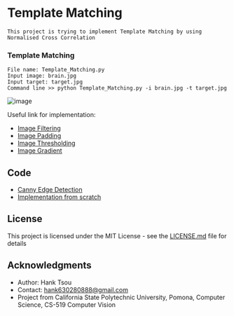 # Template Matching
```
This project is trying to implement Template Matching by using Normalised Cross Correlation
```
### Template Matching
```
File name: Template_Matching.py
Input image: brain.jpg
Input target: target.jpg
Command line >> python Template_Matching.py -i brain.jpg -t target.jpg
```

	    
![image](https://user-images.githubusercontent.com/28382639/35772842-1c2cafc0-08fa-11e8-9d69-b59e27a92081.png)


Useful link for implementation:

- [Image Filtering](https://github.com/Hank-Tsou/Computer-Vision-OpenCV-Python/tree/master/tutorials/Image_Processing/4_Image_Filtering)
- [Image Padding](https://github.com/Hank-Tsou/Computer-Vision-OpenCV-Python/tree/master/tutorials/Core_Operation)
- [Image Thresholding](https://github.com/Hank-Tsou/Computer-Vision-OpenCV-Python/tree/master/tutorials/Image_Processing/2_Image_Thresholding)
- [Image Gradient](https://github.com/Hank-Tsou/Computer-Vision-OpenCV-Python/tree/master/tutorials/Image_Processing/5_Image_Gradient)

## Code
- [Canny Edge Detection](https://github.com/Hank-Tsou/Computer-Vision-OpenCV-Python/tree/master/tutorials/Image_Processing/6_Canny_Edge_Detection)
- [Implementation from scratch](https://github.com/Hank-Tsou/Implement-Edge-Detection)

## License

This project is licensed under the MIT License - see the [LICENSE.md](LICENSE.md) file for details

## Acknowledgments

* Author: Hank Tsou
* Contact: hank630280888@gmail.com
* Project from California State Polytechnic University, Pomona, Computer Science, CS-519 Computer Vision
